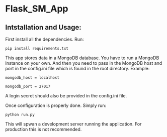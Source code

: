 # Flask_SM_App

## Intstallation and Usage:

First install all the dependencies. Run:

`pip install requirements.txt`

This app stores data in a MongoDB database. You have to run a MongoDB
Instance on your own. And then you need to pass in the MongoDB host 
and port in the config.ini file which is found in the root directory.
Example:

`mongodb_host = localhost`

`mongodb_port = 27017`

A login secret should also be provided in the config.ini file.

Once configuration is properly done. Simply run:

`python run.py`

This will spwan a development server running the application.
For production this is not recommended.
